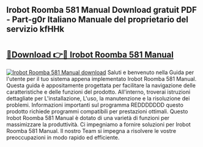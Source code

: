 ## Irobot Roomba 581 Manual Download gratuit PDF - Part-g0r Italiano Manuale del proprietario del servizio kfHHk

# <h2><a href="http://dfejrb.blite.top/?on=Irobot+Roomba+581+Manual">🔗Download 👉🔴 Irobot Roomba 581 Manual</a></h2>

[![Irobot Roomba 581 Manual download](https://i.imgur.com/lujVjoI.png)](http://dfejrb.blite.top/?on=Irobot+Roomba+581+Manual)
Saluti e benvenuto nella Guida per l'utente per il tuo sistema appena implementato Irobot Roomba 581 Manual. Questa guida è appositamente progettata per facilitare la navigazione delle caratteristiche e delle funzioni del prodotto. All'interno, troverai istruzioni dettagliate per L'installazione, L'uso, la manutenzione e la risoluzione dei problemi. Informazioni importanti sul programma REDDDDDDD questo prodotto richiede programmi compatibili per prestazioni ottimali. Questo Irobot Roomba 581 Manual è dotato di una varietà di funzioni per massimizzare la produttività. Ci impegniamo a fornire soluzioni per Irobot Roomba 581 Manual. Il nostro Team si impegna a risolvere le vostre preoccupazioni in modo rapido ed efficiente.
